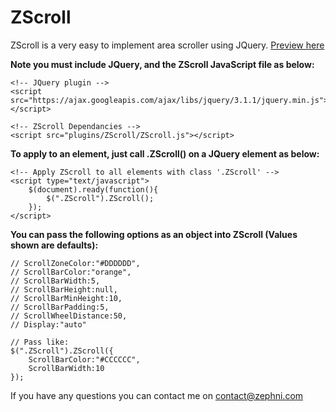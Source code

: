 # ZScroll

ZScroll is a very easy to implement area scroller using JQuery. [Preview here](http://zephni.com/site/pages/tools/ZScroll/index.php)

**Note you must include JQuery, and the ZScroll JavaScript file as below:**
```
<!-- JQuery plugin -->
<script src="https://ajax.googleapis.com/ajax/libs/jquery/3.1.1/jquery.min.js"></script>

<!-- ZScroll Dependancies -->
<script src="plugins/ZScroll/ZScroll.js"></script>
```

**To apply to an element, just call .ZScroll() on a JQuery element as  below:**
```
<!-- Apply ZScroll to all elements with class '.ZScroll' -->
<script type="text/javascript">
	$(document).ready(function(){
		$(".ZScroll").ZScroll();
	});
</script>
```

**You can pass the following options as an object into ZScroll (Values shown are defaults):**
```
// ScrollZoneColor:"#DDDDDD",
// ScrollBarColor:"orange",
// ScrollBarWidth:5,
// ScrollBarHeight:null,
// ScrollBarMinHeight:10,
// ScrollBarPadding:5,
// ScrollWheelDistance:50,
// Display:"auto"

// Pass like:
$(".ZScroll").ZScroll({
	ScrollBarColor:"#CCCCCC",
	ScrollBarWidth:10
});
```

If you have any questions you can contact me on contact@zephni.com